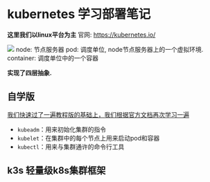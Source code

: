 # kubernetes 学习部署笔记

**这里我们以linux平台为主**
官网: https://kubernetes.io/

![](../readme.assets/Pasted%20image%2020240804232958.png)
node: 节点服务器
pod: 调度单位, node节点服务器上的一个虚拟环境.
container: 调度单位中的一个容器

**实现了四层抽象.**
## 自学版

[我们快速过了一遍教程版的基础上，我们根据官方文档再次学习一遍](obsidian://open?vault=cloud&file=K8S%2FTutorialEdition)









- `kubeadm`：用来初始化集群的指令
- `kubelet`：在集群中的每个节点上用来启动pod和容器
- `kubectl`：用来与集群通许的命令行工具









## k3s 轻量级k8s集群框架